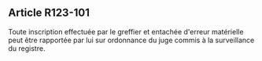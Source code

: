 Article R123-101
----
Toute inscription effectuée par le greffier et entachée d'erreur matérielle peut
être rapportée par lui sur ordonnance du juge commis à la surveillance du
registre.
